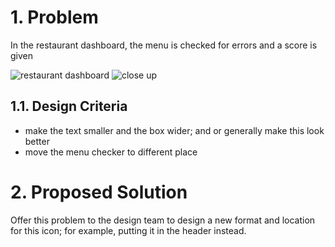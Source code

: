 # 1. Problem
In the restaurant dashboard, the menu is checked for errors and a score is given

![restaurant dashboard](https://i.imgur.com/SbLuP07.jpg)
![close up](https://i.imgur.com/zKs8nUT.png)

## 1.1. Design Criteria
- make the text smaller and the box wider; and or generally make this look better
- move the menu checker to different place

# 2. Proposed Solution

Offer this problem to the design team to design a new format and location for this icon; for example, putting it in the header instead.
